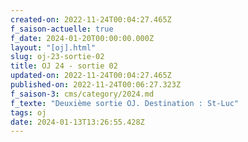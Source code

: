 ```yaml
---
created-on: 2022-11-24T00:04:27.465Z
f_saison-actuelle: true
f_date: 2024-01-20T00:00:00.000Z
layout: "[oj].html"
slug: oj-23-sortie-02
title: OJ 24 - sortie 02
updated-on: 2022-11-24T00:04:27.465Z
published-on: 2022-11-24T00:06:27.323Z
f_saison-3: cms/category/2024.md
f_texte: "Deuxième sortie OJ. Destination : St-Luc"
tags: oj
date: 2024-01-13T13:26:55.428Z
---
```

